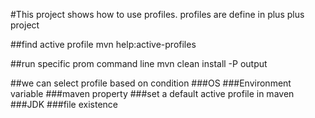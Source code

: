 #This project shows how to use profiles.
profiles are define in plus plus project

##find active profile
mvn help:active-profiles

##run specific prom command line
mvn clean install -P output

##we can select profile based on condition
###OS
###Environment variable
###maven property
###set a default active profile in maven
###JDK
###file existence
